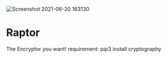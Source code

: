 ![Screenshot 2021-06-20 163130](https://user-images.githubusercontent.com/85758302/122671581-049c4c00-d1e5-11eb-9129-046a2fa20136.png)
# Raptor
The Encryptor you want!
requirement:
    pip3 install cryptography
